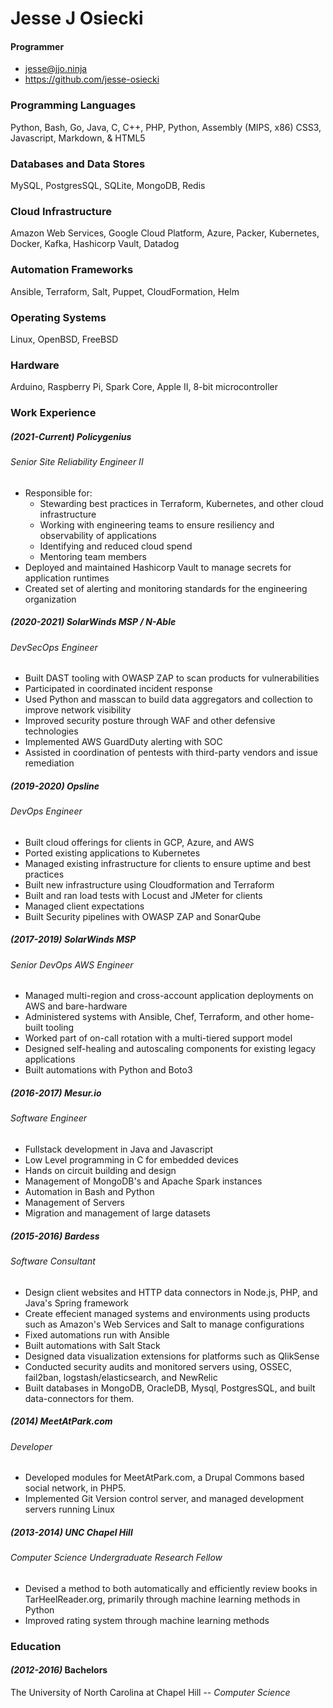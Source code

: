 # Jesse J Osiecki
#### Programmer
* jesse@jjo.ninja
* <https://github.com/jesse-osiecki>

### Programming Languages
Python, Bash, Go, Java, C, C++, PHP, Python, Assembly (MIPS, x86)
CSS3, Javascript, Markdown, & HTML5

### Databases and Data Stores
MySQL, PostgresSQL, SQLite, MongoDB, Redis

### Cloud Infrastructure
Amazon Web Services, Google Cloud Platform, Azure, Packer, Kubernetes, Docker, Kafka, Hashicorp Vault, Datadog

### Automation Frameworks
Ansible, Terraform, Salt, Puppet, CloudFormation, Helm

### Operating Systems
Linux, OpenBSD, FreeBSD

### Hardware
Arduino, Raspberry Pi, Spark Core, Apple II, 8-bit microcontroller

### Work Experience

##### _(2021-Current)_ Policygenius
###### Senior Site Reliability Engineer II
* Responsible for:
    * Stewarding best practices in Terraform, Kubernetes, and other cloud infrastructure
    * Working with engineering teams to ensure resiliency and observability of applications
    * Identifying and reduced cloud spend
    * Mentoring team members
* Deployed and maintained Hashicorp Vault to manage secrets for application runtimes
* Created set of alerting and monitoring standards for the engineering organization

##### _(2020-2021)_ SolarWinds MSP / N-Able
###### DevSecOps Engineer
* Built DAST tooling with OWASP ZAP to scan products for vulnerabilities
* Participated in coordinated incident response
* Used Python and masscan to build data aggregators and collection to improve network visibility
* Improved security posture through WAF and other defensive technologies
* Implemented AWS GuardDuty alerting with SOC
* Assisted in coordination of pentests with third-party vendors and issue remediation

##### _(2019-2020)_ Opsline
###### DevOps Engineer
* Built cloud offerings for clients in GCP, Azure, and AWS
* Ported existing applications to Kubernetes
* Managed existing infrastructure for clients to ensure uptime and best practices
* Built new infrastructure using Cloudformation and Terraform
* Built and ran load tests with Locust and JMeter for clients
* Managed client expectations
* Built Security pipelines with OWASP ZAP and SonarQube

##### _(2017-2019)_ SolarWinds MSP
###### Senior DevOps AWS Engineer
* Managed multi-region and cross-account application deployments on AWS and bare-hardware
* Administered systems with Ansible, Chef, Terraform, and other home-built tooling
* Worked part of on-call rotation with a multi-tiered support model
* Designed self-healing and autoscaling components for existing legacy applications
* Built automations with Python and Boto3

##### _(2016-2017)_ Mesur.io
###### Software Engineer
* Fullstack development in Java and Javascript
* Low Level programming in C for embedded devices
* Hands on circuit building and design
* Management of MongoDB's and Apache Spark instances
* Automation in Bash and Python
* Management of Servers
* Migration and management of large datasets

##### _(2015-2016)_ Bardess
###### Software Consultant
* Design client websites and HTTP data connectors in Node.js, PHP, and Java's Spring framework
* Create effecient managed systems and environments using products such as Amazon's Web Services and Salt to manage configurations
* Fixed automations run with Ansible
* Built automations with Salt Stack
* Designed data visualization extensions for platforms such as QlikSense
* Conducted security audits and monitored servers using, OSSEC, fail2ban, logstash/elasticsearch, and NewRelic
* Built databases in MongoDB, OracleDB, Mysql, PostgresSQL, and built data-connectors for them.

##### _(2014)_ MeetAtPark.com
###### Developer
* Developed modules for MeetAtPark.com, a Drupal Commons based social network, in PHP5.
* Implemented Git Version control server, and managed development servers running Linux

##### _(2013-2014)_ UNC Chapel Hill
###### Computer Science Undergraduate Research Fellow
* Devised a method to both automatically and efficiently review books in TarHeelReader.org, primarily through machine learning methods in Python
* Improved rating system through machine learning methods

### Education
#### _(2012-2016)_ Bachelors
The University of North Carolina at Chapel Hill --
_Computer Science_
